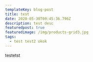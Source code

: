 ```yaml
---
templateKey: blog-post
title: test
date: 2020-05-30T09:45:36.796Z
description: test desc
featuredpost: true
featuredimage: /img/products-grid3.jpg
tags:
  - test test2 okok
---
```

testetst